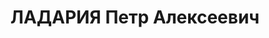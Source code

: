 ---
title: ЛАДАРИЯ Петр Алексеевич
description: "Род. в 1899, г. Гудауты, Абхазия, абхаз. Род занятий: бывший начальник\
  \ Сухумского порта. \n  Осужден Тройкой при НКВД ГССР 13.12.1937. Мера наказания:\
  \ расстрел с конфискацией личного имущества. Дата расстрела: 16.01.1938"
---